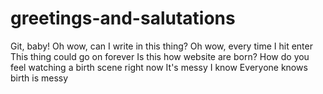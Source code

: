 # greetings-and-salutations
Git, baby! 
Oh wow, can I write in this thing? 
Oh wow, every time I hit enter
This thing could go on forever
Is this how website are born? 
How do you feel watching a birth scene right now
It's messy I know
Everyone knows birth is messy 
